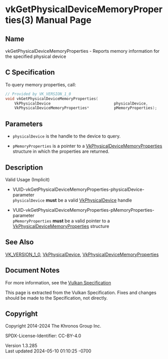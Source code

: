 # vkGetPhysicalDeviceMemoryProperties(3) Manual Page

## Name

vkGetPhysicalDeviceMemoryProperties - Reports memory information for the
specified physical device



## <a href="#_c_specification" class="anchor"></a>C Specification

To query memory properties, call:

``` c
// Provided by VK_VERSION_1_0
void vkGetPhysicalDeviceMemoryProperties(
    VkPhysicalDevice                            physicalDevice,
    VkPhysicalDeviceMemoryProperties*           pMemoryProperties);
```

## <a href="#_parameters" class="anchor"></a>Parameters

- `physicalDevice` is the handle to the device to query.

- `pMemoryProperties` is a pointer to a
  [VkPhysicalDeviceMemoryProperties](https://registry.khronos.org/vulkan/specs/1.3-extensions/man/html/VkPhysicalDeviceMemoryProperties.html)
  structure in which the properties are returned.

## <a href="#_description" class="anchor"></a>Description

Valid Usage (Implicit)

- <a
  href="#VUID-vkGetPhysicalDeviceMemoryProperties-physicalDevice-parameter"
  id="VUID-vkGetPhysicalDeviceMemoryProperties-physicalDevice-parameter"></a>
  VUID-vkGetPhysicalDeviceMemoryProperties-physicalDevice-parameter  
  `physicalDevice` **must** be a valid
  [VkPhysicalDevice](https://registry.khronos.org/vulkan/specs/1.3-extensions/man/html/VkPhysicalDevice.html) handle

- <a
  href="#VUID-vkGetPhysicalDeviceMemoryProperties-pMemoryProperties-parameter"
  id="VUID-vkGetPhysicalDeviceMemoryProperties-pMemoryProperties-parameter"></a>
  VUID-vkGetPhysicalDeviceMemoryProperties-pMemoryProperties-parameter  
  `pMemoryProperties` **must** be a valid pointer to a
  [VkPhysicalDeviceMemoryProperties](https://registry.khronos.org/vulkan/specs/1.3-extensions/man/html/VkPhysicalDeviceMemoryProperties.html)
  structure

## <a href="#_see_also" class="anchor"></a>See Also

[VK_VERSION_1_0](https://registry.khronos.org/vulkan/specs/1.3-extensions/man/html/VK_VERSION_1_0.html),
[VkPhysicalDevice](https://registry.khronos.org/vulkan/specs/1.3-extensions/man/html/VkPhysicalDevice.html),
[VkPhysicalDeviceMemoryProperties](https://registry.khronos.org/vulkan/specs/1.3-extensions/man/html/VkPhysicalDeviceMemoryProperties.html)

## <a href="#_document_notes" class="anchor"></a>Document Notes

For more information, see the <a
href="https://registry.khronos.org/vulkan/specs/1.3-extensions/html/vkspec.html#vkGetPhysicalDeviceMemoryProperties"
target="_blank" rel="noopener">Vulkan Specification</a>

This page is extracted from the Vulkan Specification. Fixes and changes
should be made to the Specification, not directly.

## <a href="#_copyright" class="anchor"></a>Copyright

Copyright 2014-2024 The Khronos Group Inc.

SPDX-License-Identifier: CC-BY-4.0

Version 1.3.285  
Last updated 2024-05-10 01:10:25 -0700
